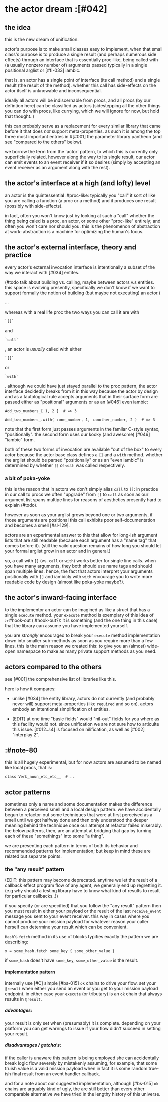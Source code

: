 # the actor dream :[#042]

## the idea

this is the new dream of unification.

actor's purpose is to make small classes easy to implement, when that
small class's purpose is to produce a single result (and perhaps numerous
side effects) through an interface that is essentially proc-like, being
called with (a usually nonzero number of) arguments passed typically in
a single positional arglist or [#fi-033] iambic.

that is, an actor has a single point of interface (its call method) and
a single result (the result of the method). whether this call has
side-effects on the actor itself is unknowable and inconsequential.

ideally all actors will be indiscernable from procs, and all procs (by
our defintion here) can be classified as actors (sidestepping all the other
things you can do with procs, like currying, which we will ignore for now,
but hold that thought..)

this can probably serve as a replacement for every similar library that
came before it that does *not* support meta-properties. as such it is
among the top three most important entries in #[#001] the parameter
library pantheon (and see "compared to the others" below).

we borrow the term from the 'actor' pattern, to which this is currently
only superficially related, however along the way to its single result,
our actor can emit events to an event receiver if it so desires (simply
by accepting an event receiver as an argument along with the rest).




## the actor's interface at a high (and lofty) level

an actor is the quintessential :#proc-like: typically you "call" it sort of
like you are calling a function (a proc or a method) and it produces one
result (possibly with side-effects).

in fact, often you won't know just by looking at such a "call" whether the
thing being caled is a proc, an actor, or some other "proc-like" entirely;
and often you won't care nor should you. this is the phenomenon of
abstraction at work: abstraction is a machine for optimizing the human's
focus.




## the actor's external interface, theory and practice

every actor's external invocation interface is intentionally a subset of
the way we interact with [#034] entites.

(#todo talk about building vs. calling, maybe between actors v.s
entities. this space is evolving presently, specifically we don't know
if we want to support formally the notion of building (but maybe not
executing) an actor.)

...

whereas with a real life proc the two ways you can call it are with

    `[]`

and

    `call`

, an actor is *usually* called with either

    `[]`

or

    `with`

. although we could have just stayed parallel to the proc pattern, the
actor interface decidedly breaks from it in this way because the actor by
design and as a tautological rule accepts arguments that in their surface
form are passed either as "positional" arguments or as an [#046] even
iambic:


    Add_two_numbers_[ 1, 2 ]  # => 3

    Add_two_numbers_.with( :one_number, 1, :another_number, 2 )  # => 3


note that the first form just passes arguments in the familar C-style
syntax, "positionally". the second form uses our kooky (and awesome)
[#046] "iambic" form.

both of these two forms of invocation are available "out of the box" to
every actor because the actor base class defines a `[]` and a `with`
method. whether the arglist should be parsed "positionally" or as an
"even iambic" is determined by whether `[]` or `with` was called
respectively.


### a bit of poka-yoke

this is the reason that in actors we don't simply alias `call` to `[]`:
in practice in our call to procs we often "upgrade" from `[]` to `call`
as soon as our argument list spans multipe lines for reasons of aesthetics
presently hard to explain (#todo).

however as soon as your arglist grows beyond one or two arguments, if
those arguments are positional this call exhibits poor self-documentation
and becomes a smell [#sl-129].

actors are an experimental answer to this that allow for long-ish
argument lists that are still readable (because each argument has a
"name tag" that comes before it). (still the vaild question remains of
how long you should let your formal arglist grow in an actor and in
general.)

so, a call with `[]` (vs. `call` or `with`) works better for single line
calls. when you have many arguments, they both should use name tags and
should span multiple lines. hence, the fact that actors interpret your
arguments positionally with `[]` and iambicly with `with` encourage you
to write more readable code by design (almost like poka-yoke maybe?).




## the actor's inward-facing interface


to the implementor an actor can be imagined as like a struct that has
a single `execute` method. your `execute` method is exemplary of this
idea of :+#hook-out (:#hook-out?): it is something (and the one thing
in this case) that the library can assume you have implemented yourself.

you are *strongly* encouraged to break your `execute` method implementation
down into smaller sub-methods as soon as you require more than a few lines.
this is the main reason we created this: to give you an (almost) wide-open
namespace to make as many private support methods as you need.




## actors compared to the others

see [#001] the comprehensive list of libraries like this.


here is how it compares:

 - unlike [#034] the entity library, actors do not currently (and
   probably never will) support meta-properties (like `required` and so
   on). actors embody an intentional simplification of entities.

 - (EDIT) at one time "basic fields" would "nil-out" fields for you where
   as this facility would not. since unification we are not sure how to
   articulte this issue. [#012.J.4] is focused on nilification, as
   well as [#002] "interplay 2".




## :#note-80

this is all hugely experimental, but for now actors are assumed to be
named like local procs, that is:

    class Verb_noun_etc_etc__  # ..




## actor patterns

sometimes only a name and some documentation makes the difference
between a perceived smell and a local design pattern. we have
accidentally begun to refactor-out some techniques that were at first
perceived as a smell until we got halfway done and then only understood
the deeper meaning behind the technique once our attempt at refactor
failed miserably. the below patterns, then, are an attempt at bridging
that gap by turning each of these "somethings" into some "a thing".

we are presenting each pattern in terms of both its behavior and
recommended patterns for implementation; but keep in mind these are
related but separate points.




### the "any result" pattern

(EDIT: this pattern may become deprecated. anytime we let the result of
a callback effect program flow of any agent, we generally end up
regretting it. (e.g why should a testing library have to know what kind
of results to result for particular callbacks..))

if you specify (or are specified) that you follow the "any result"
pattern then you must result in either your payload or the result of
the last `receive_event` message you sent to your event receiver. this
way in cases where you cannot produce your mission payload for whatever
reason your caller herself can determine your result which can be
convenient.

`Hash`'s `fetch` method in its use of blocks typifies exactly the
pattern we are describing:


    x = some_hash.fetch some_key { some_other_value }


if `some_hash` does't have `some_key`, `some_other_value` is the result.


#### implementation pattern

internally use [#C] simple [#bs-015] `ok` chains to drive your flow. set your
`@result` when either you send an event or you get to your mission
payload endpoint. in either case your `execute` (or tributary) is an
`ok` chain that always results in `@result`.


##### advantages:

your result is only set when (presumably) it is complete. depending on
your platform you can get warnngs to issue if your flow didn't succeed
in setting your result.


##### disadvantages / gotcha's:

if the caller is unaware this pattern is being employed she can
accidentally break logic flow severely by mistakenly assuming, for
example, that some truish value is a valid mission payload when in fact
it is some random true-ish final result from an event handler callback.

and for a note about our suggested implementation,
although [#bs-015] `ok` chains are arguably kind of ugly, the are still better than
every other comparable alternative we have tried in the lengthy history
of this universe.
